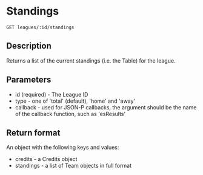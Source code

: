 # Standings

    GET leagues/:id/standings

## Description
Returns a list of the current standings (i.e. the Table) for the league. 

## Parameters
* id (required) - The League ID
* type - one of 'total' (default), 'home' and 'away' 
* callback - used for JSON-P callbacks, the argument should be the name of the callback function, such as 'esResults' 

## Return format
An object with the following keys and values:
* credits - a Credits object
* standings - a list of Team objects in full format




 